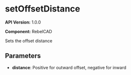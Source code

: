 # setOffsetDistance

**API Version:** 1.0.0

**Component:** RebelCAD

Sets the offset distance

## Parameters

- **distance**: Positive for outward offset, negative for inward


